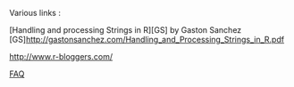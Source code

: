 Various links :

[Handling and processing Strings in R][GS] by Gaston Sanchez
[GS]http://gastonsanchez.com/Handling_and_Processing_Strings_in_R.pdf  

http://www.r-bloggers.com/  

[FAQ](http://cran.r-project.org/bin/windows/base/rw-FAQ.html)  


